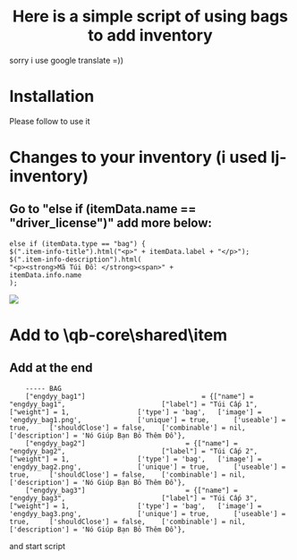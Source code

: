 <h1 align="center">Here is a simple script of using bags to add inventory</h1>
sorry i use google translate =))

# Installation
Please follow to use it
# Changes to your inventory (i used lj-inventory)
## Go to "else if (itemData.name == "driver_license")" add more below:
```
else if (itemData.type == "bag") {
$(".item-info-title").html("<p>" + itemData.label + "</p>");
$(".item-info-description").html(
"<p><strong>Mã Túi Đồ: </strong><span>" +
itemData.info.name
);
```
<img src="https://media.discordapp.net/attachments/999664509054619708/1060370064668364860/image.png?width=1440&height=302">

# Add to \qb-core\shared\item

## Add at the end

```
	----- BAG
	["engdyy_bag1"] 							= {["name"] = "engdyy_bag1",						["label"] = "Túi Cấp 1",		["weight"] = 1, 				['type'] = 'bag',  	['image'] = 'engdyy_bag1.png',  			['unique'] = true,  	['useable'] = true,  	['shouldClose'] = false,  	['combinable'] = nil, 	['description'] = 'Nó Giúp Bạn Bỏ Thêm Đồ'},
	["engdyy_bag2"] 						= {["name"] = "engdyy_bag2",						["label"] = "Túi Cấp 2",		["weight"] = 1, 				['type'] = 'bag',  	['image'] = 'engdyy_bag2.png',  			['unique'] = true,  	['useable'] = true,  	['shouldClose'] = false,  	['combinable'] = nil, 	['description'] = 'Nó Giúp Bạn Bỏ Thêm Đồ'},
	["engdyy_bag3"] 						= {["name"] = "engdyy_bag3",						["label"] = "Túi Cấp 3",		["weight"] = 1, 				['type'] = 'bag',  	['image'] = 'engdyy_bag3.png',  			['unique'] = true,  	['useable'] = true,  	['shouldClose'] = false,  	['combinable'] = nil, 	['description'] = 'Nó Giúp Bạn Bỏ Thêm Đồ'},

```

and start script
